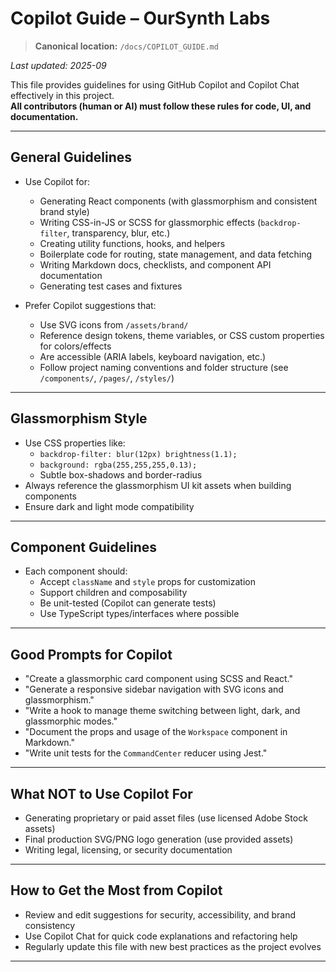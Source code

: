 # Copilot Guide – OurSynth Labs

> **Canonical location:** `/docs/COPILOT_GUIDE.md`

_Last updated: 2025-09_

This file provides guidelines for using GitHub Copilot and Copilot Chat effectively in this project.  
**All contributors (human or AI) must follow these rules for code, UI, and documentation.**

---

## General Guidelines

- Use Copilot for:
  - Generating React components (with glassmorphism and consistent brand style)
  - Writing CSS-in-JS or SCSS for glassmorphic effects (`backdrop-filter`, transparency, blur, etc.)
  - Creating utility functions, hooks, and helpers
  - Boilerplate code for routing, state management, and data fetching
  - Writing Markdown docs, checklists, and component API documentation
  - Generating test cases and fixtures

- Prefer Copilot suggestions that:
  - Use SVG icons from `/assets/brand/`
  - Reference design tokens, theme variables, or CSS custom properties for colors/effects
  - Are accessible (ARIA labels, keyboard navigation, etc.)
  - Follow project naming conventions and folder structure (see `/components/`, `/pages/`, `/styles/`)

---

## Glassmorphism Style

- Use CSS properties like:
  - `backdrop-filter: blur(12px) brightness(1.1);`
  - `background: rgba(255,255,255,0.13);`
  - Subtle box-shadows and border-radius
- Always reference the glassmorphism UI kit assets when building components
- Ensure dark and light mode compatibility

---

## Component Guidelines

- Each component should:
  - Accept `className` and `style` props for customization
  - Support children and composability
  - Be unit-tested (Copilot can generate tests)
  - Use TypeScript types/interfaces where possible

---

## Good Prompts for Copilot

- "Create a glassmorphic card component using SCSS and React."
- "Generate a responsive sidebar navigation with SVG icons and glassmorphism."
- "Write a hook to manage theme switching between light, dark, and glassmorphic modes."
- "Document the props and usage of the `Workspace` component in Markdown."
- "Write unit tests for the `CommandCenter` reducer using Jest."

---

## What NOT to Use Copilot For

- Generating proprietary or paid asset files (use licensed Adobe Stock assets)
- Final production SVG/PNG logo generation (use provided assets)
- Writing legal, licensing, or security documentation

---

## How to Get the Most from Copilot

- Review and edit suggestions for security, accessibility, and brand consistency
- Use Copilot Chat for quick code explanations and refactoring help
- Regularly update this file with new best practices as the project evolves

---